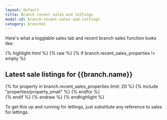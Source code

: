 ```yaml
---
layout: default
title: Branch recent sales and lettings
modal-id: branch-recent-sales-and-lettings
category: branches
---
```

Here's what a togglable sales tab and recent branch sales function looks like:

{% highlight html %}
{% raw %}
{% if branch.recent_sales_properties != empty %}
 <script>
  {% assign properties = branch.recent_sales_properties %}
  sales_property_for_config = {% include_as_json properties/properties_list %}.properties
 </script>
 <div id="togglable_sales" class="togglable_area clearfix hidden">
  <h2>Latest sale listings for {{branch.name}}</h2>
  {% for property in branch.recent_sales_properties limit: 20 %}
   {% include "properties/property_small" %}
  {% endfor %}
 </div>
{% endif %}
{% endraw %}
{% endhighlight %}

To get this up and running for lettings, just substitute any reference to sales for lettings.